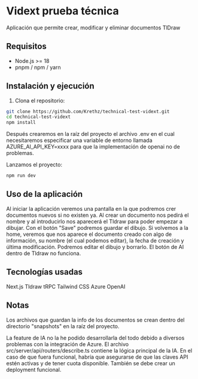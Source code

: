 # Vidext prueba técnica

Aplicación que permite crear, modificar y eliminar documentos TlDraw

## Requisitos

- Node.js >= 18
- pnpm / npm / yarn

## Instalación y ejecución

1. Clona el repositorio:

```bash
git clone https://github.com/Krethz/technical-test-vidext.git
cd technical-test-vidext
npm install
```
Después crearemos en la raíz del proyecto el archivo .env en el cual necesitaremos especificar una variable de entorno llamada AZURE_AI_API_KEY=xxxx para que la implementación de openai no de problemas.

Lanzamos el proyecto:

```bash
npm run dev
```

## Uso de la aplicación

Al iniciar la aplicación veremos una pantalla en la que podremos crer documentos nuevos si no existen ya.
Al crear un documento nos pedirá el nombre y al introducirlo nos aparecerá el Tldraw para poder empezar a dibujar. Con el botón "Save" podremos guardar el dibujo.
Si volvemos a la home, veremos que nos aparece el documento creado con algo de información, su nombre (el cual podemos editar), la fecha de creación y última modificación. Podremos editar el dibujo y borrarlo.
El botón de AI dentro de Tldraw no funciona.

## Tecnologías usadas

Next.js
Tldraw
tRPC
Tailwind CSS
Azure OpenAI

## Notas

Los archivos que guardan la info de los documentos se crean dentro del directorio "snapshots" en la raíz del proyecto.

La feature de IA no la he podido desarrollarla del todo debido a diversos problemas con la integración de Azure.
El archivo src/server/api/routers/describe.ts contiene la lógica principal de la IA.
En el caso de que fuera funcional, habría que asegurarse de que las claves API estén activas y de tener cuota disponible.
También se debe crear un deployment funcional.
